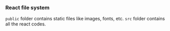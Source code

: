 ### React file system

`public` folder contains static files like images, fonts, etc.
`src` folder contains all the react codes.

